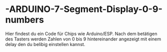 # -ARDUINO-7-Segment-Display-0-9-numbers
Hier findest du ein Code für Chips wie Arduino/ESP.
Nach dem betätigen des Tasters werden Zahlen von 0 bis 9 hintereinander angezeigt mit einem delay den du belibig einstellen kannst.
